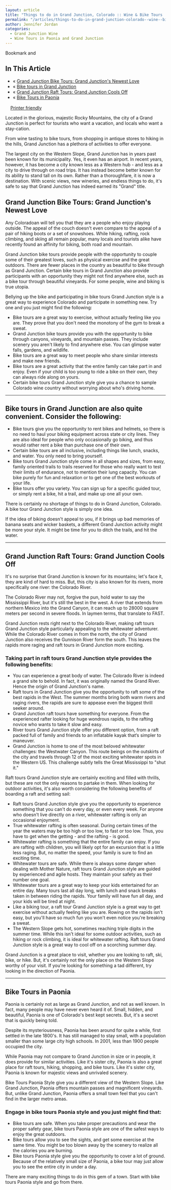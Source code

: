 ```yaml
---
layout: article
title: "Things to do in Grand Junction, Colorado :: Wine & Bike Tours :: Raft Tours :: Vineyard Tours"
permalink: "/articles/things-to-do-in-grand-junction-colorado--wine--bike-tours--raft-tours--vineyard-tours"
author: Jennifer Jordan
categories:
  - Grand Junction Wine
  - Wine Tours in Paonia and Grand Junction
---
```


<div id="info-callout-wrapper"><!-- AddThis Button BEGIN --> 	<script type="text/javascript">var addthis_pub="49ff3c4d6acf0d4e";</script>  	<a onclick="return addthis_sendto()" onmouseout="addthis_close()" onmouseover="return addthis_open(this, '', '[URL]', '[TITLE]')" href="https://www.addthis.com/bookmark.php?v=20"><img width="125" height="16" style="border: 0pt none ;" alt="Bookmark and Share" src="https://s7.addthis.com/static/btn/lg-share-en.gif"></a><script type="text/javascript" src="https://s7.addthis.com/js/200/addthis_widget.js"></script> 	<!-- AddThis Button END -->
<h2>In This Article</h2>
<ul>
<li>« <a href="#jump-01">Grand Junction Bike Tours: Grand Junction's Newest Love</a></li>
<li>« <a href="#jump-02">Bike tours in Grand Junction</a></li>
<li>« <a href="#jump-03">Grand Junction Raft Tours: Grand Junction Cools Off</a></li>
<li>« <a href="#jump-04">Bike Tours in Paonia</a></li>
</ul>
<p class="clear clearfix"><a target="_blank" class="button" href="/articles/things-to-do-in-grand-junction-colorado--wine--bike-tours--raft-tours--vineyard-tours?printable=true"><img width="16" height="16" title="" src="/images/form_button_icons/printer.png?1242421458" alt="">Printer friendly</a></p>
</div>
<p><img class="top left border" src="/images/galleries/d41d8cd98f00b20/897961691388_medium.jpg" alt="">Located in the glorious, majestic Rocky Mountains, the city of a Grand Junction is perfect for tourists who want a vacation, and locals who want a stay-cation. </p>
<p>From wine tasting to bike tours, from shopping in antique stores to hiking in the hills, Grand Junction has a plethora of activities to offer everyone.</p>
<p>The largest city on the Western Slope, Grand Junction has in years past been known for its municipality. Yes, it even has an airport. In recent years, however, it has become a city known less as a Western hub - and less as a city to drive through on road trips. It has instead become better known for its ability to stand tall on its own. Rather than a thoroughfare, it is now a destination. With scenic views, new wineries, and endless things to do, it's safe to say that Grand Junction has indeed earned its "Grand" title.</p>
<p><a name="jump-01"></a></p>
<h2>Grand Junction Bike Tours: Grand Junction's Newest Love</h2>
<p>Any Coloradoan will tell you that they are a people who enjoy playing outside. The appeal of the couch doesn't even compare to the appeal of a pair of hiking boots or a set of snowshoes. While hiking, rafting, rock climbing, and skiing all remain popular, many locals and tourists alike have recently found an affinity for biking, both road and mountain.</p>
<p>Grand Junction bike tours provide people with the opportunity to couple some of their greatest loves, such as physical exercise and the great outdoors. There are fewer places in the country as beautiful to bike through as Grand Junction. Certain bike tours in Grand Junction also provide participants with an opportunity they might not find anywhere else, such as a bike tour through beautiful vineyards. For some people, wine and biking is true utopia.</p>
<div class="callout-one clear clearfix">
<p>Bellying up the bike and participating in bike tours Grand Junction style is a great way to experience Colorado and participate in something new. Try one and you just might find the following:</p>
<ul>
<li>Bike tours are a great way to exercise, without actually feeling like you are. They prove that you don't need the monotony of the gym to break a sweat.</li>
<li>Grand Junction bike tours provide you with the opportunity to bike through canyons, vineyards, and mountain passes. They include scenery you aren't likely to find anywhere else. You can glimpse water falls, gardens, and wildlife.</li>
<li>Bike tours are a great way to meet people who share similar interests and make new friends.</li>
<li>Bike tours are a great activity that the entire family can take part in and enjoy. Even if your child is too young to ride a bike on their own, they can always ride along on yours.</li>
<li>Certain bike tours Grand Junction style give you a chance to sample Colorado wine country without worrying about who's driving home.</li>
</ul>
</div>
<p><a name="jump-02"></a></p><hr><a name="jump-02">
</a><p></p>
<h2>Bike tours in Grand Junction are also quite convenient. Consider the following:</h2>
<ul>
<li>Bike tours give you the opportunity to rent bikes and helmets, so there is no need to haul your biking equipment across state or city lines. They are also ideal for people who only occasionally go biking, and thus would rather rent a bike than purchase one of their own.</li>
<li>Certain bike tours are all inclusive, including things like lunch, snacks, and water. You only need to bring yourself.</li>
<li>Bike tours Grand Junction style come in all shapes and sizes, from easy, family oriented trails to trails reserved for those who really want to test their limits of endurance, not to mention their lung capacity. You can bike purely for fun and relaxation or to get one of the best workouts of your life.</li>
<li>Bike tours offer you variety. You can sign up for a specific guided tour, or simply rent a bike, hit a trail, and make up one all your own.</li>
</ul>
<p>There is certainly no shortage of things to do in Grand Junction, Colorado. A bike tour Grand Junction style is simply one idea.</p>
<p>If the idea of biking doesn't appeal to you, if it brings up bad memories of banana seats and wicker baskets, a different Grand Junction activity might be more your style. It might be time for you to ditch the trails, and hit the water.</p>
<p><a name="jump-03"></a></p><hr><a name="jump-03">
</a><p></p>
<h2>Grand Junction Raft Tours: Grand Junction Cools Off</h2>
<p>It's no surprise that Grand Junction is known for its mountains; let's face it, they are kind of hard to miss. But, this city is also known for its rivers, more specifically one river: the Colorado River.</p>
<p>The Colorado River may not, forgive the pun, hold water to say the Mississippi River, but it's still the best in the west. A river that extends from northern Mexico into the Grand Canyon, it can reach up to 28000 square meters per second in severe floods. In laymen terms, that translate to FAST.</p>
<p>Grand Junction rests right next to the Colorado River, making raft tours Grand Junction style particularly appealing to the whitewater adventurer. While the Colorado River comes in from the north, the city of Grand Junction also receives the Gunnison River form the south. This leaves the rapids more raging and raft tours in Grand Junction more exciting.</p>
<div class="callout-one clear clearfix">
<h3>Taking part in raft tours Grand Junction style provides the following benefits:</h3>
<ul>
<li>You can experience a great body of water. The Colorado River is indeed a grand site to behold. In fact, it was originally named the Grand River. Hence the origin of Grand Junction's name.</li>
<li>Raft tours in Grand Junction give you the opportunity to raft some of the best rapids in the West. The summer months bring both warm rivers and raging rivers, the rapids are sure to appease even the biggest thrill seeker around.</li>
<li>Grand Junction raft tours have something for everyone. From the experienced rafter looking for huge wondrous rapids, to the rafting novice who wants to take it slow and easy.</li>
<li>River tours Grand Junction style offer you different option, from a raft packed full of family and friends to an inflatable kayak that‘s simpler to maneuver.</li>
<li>Grand Junction is home to one of the most beloved whitewater challenges: the Westwater Canyon. This route beings on the outskirts of the city and travels through 12 of the most exciting whitewater spots in the Western US. This challenge subtly tells the Great Mississippi to "shut it."</li>
</ul>
</div>
<p>Raft tours Grand Junction style are certainly exciting and filled with thrills, but these are not the only reasons to partake in them. When looking for outdoor activities, it's also worth considering the following benefits of boarding a raft and setting sail:</p>
<ul>
<li>Raft tours Grand Junction style give you the opportunity to experience something that you can't do every day, or even every week. For anyone who doesn't live directly on a river, whitewater rafting is only an occasional enjoyment.</li>
<li>True whitewater rafting is often seasonal. During certain times of the year the waters may be too high or too low, to fast or too low. Thus, you have to get when the getting - and the rafting - is good.</li>
<li>Whitewater rafting is something that the entire family can enjoy. If you are rafting with children, you will likely opt for an excursion that is a little less raging. But, no matter the speed, your family is sure to find an exciting time.</li>
<li>Whitewater tours are safe. While there is always some danger when dealing with Mother Nature, raft tours Grand Junction style are guided by experienced and agile hosts. They maintain your safety as their number one goal.</li>
<li>Whitewater tours are a great way to keep your kids entertained for an entire day. Many tours last all day long, with lunch and snack breaks taken in between riding the rapids. Your family will have fun all day, and your kids will be tired at night.</li>
<li>Like a biking tour, a raft tour Grand Junction style is a great way to get exercise without actually feeling like you are. Rowing on the rapids isn't easy, but you'll have so much fun you won't even notice you're breaking a sweat.</li>
<li>The Western Slope gets hot, sometimes reaching triple digits in the summer time. While this isn't ideal for some outdoor activities, such as hiking or rock climbing, it is ideal for whitewater rafting. Raft tours Grand Junction style is a great way to cool off on a scorching summer day.</li>
</ul>
<p>Grand Junction is a great place to visit, whether you are looking to raft, ski, bike, or hike. But, it's certainly not the only place on the Western Slope worthy of your visit. If you're looking for something a tad different, try looking in the direction of Paonia.</p>
<p><a name="jump-04"></a></p><hr><a name="jump-04">
</a><p></p>
<h2>Bike Tours in Paonia</h2>
<p>Paonia is certainly not as large as Grand Junction, and not as well known.  In fact, many people may have never even heard it of. Small, hidden, and beautiful, Paonia is one of Colorado's best kept secrets. But, it's a secret that is quickly being told.</p>
<p>Despite its mysteriousness, Paonia has been around for quite a while, first settled in the late 1800's. It has still managed to stay small, with a population smaller than some large city high schools. In 2001, less than 1900 people occupied the city.</p>
<p>While Paonia may not compare to Grand Junction in size or in people, it does provide for similar activities. Like it's sister city, Paonia is also a great place for raft tours, hiking, shopping, and bike tours. Like it's sister city, Paonia is known for majestic views and unrivaled scenery.</p>
<p>Bike Tours Paonia Style give you a different view of the Western Slope. Like Grand Junction, Paonia offers mountain passes and magnificent vineyards. But, unlike Grand Junction, Paonia offers a small town feel that you can't find in the larger metro areas.</p>
<div class="callout-one clear clearfix">
<h3>Engage in bike tours Paonia style and you just might find that:</h3>
<ul>
<li>Bike tours are safe. When you take proper precautions and wear the proper safety gear, bike tours Paonia style are one of the safest ways to enjoy the great outdoors.</li>
<li>Bike tours allow you to see the sights, and get some exercise at the same time. You might be too blown away by the scenery to realize all the calories you are burning.</li>
<li>Bike tours Paonia style give you the opportunity to cover a lot of ground. Because  of the relatively small size of Paonia, a bike tour may just allow you to see the entire city in under a day.</li>
</ul>
<p>There are many exciting things to do in this gem of a town. Start with bike tours Paonia style and go from there.</p>
</div>
